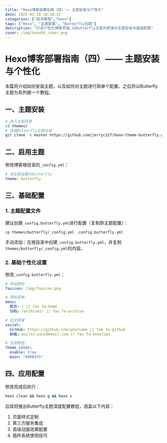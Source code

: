 ```yaml
---
title: "Hexo博客部署指南（四）—— 主题安装与个性化"
date: 2025-02-28 10:10:31
categories: ["技术教程","hexo"]
tags: ["Hexo", "主题配置", "Butterfly主题"]
description: "打造个性化博客界面,以Butterfly主题为例演示主题安装与基础配置"
cover: /img/hexo04_cover.png
---
```


# Hexo博客部署指南（四）—— 主题安装与个性化
本篇将介绍如何安装主题，以及如何对主题进行简单个配置，之后将以Butterfly主题为系列做一个教程。

## 一、主题安装

```bash blog根目录
# 进入主题目录
cd themes/
# 克隆Butterfly主题仓库
git clone -b master https://github.com/jerryc127/hexo-theme-butterfly.git butterfly
```

## 二、启用主题

修改博客根目录的`_config.yml`：

```yaml _config.yml
# 将主题设置为butterfly
theme: butterfly
```

## 三、基础配置

### 1. 主题配置文件
建议创建`_config.butterfly.yml`进行配置（复制原主题配置）：

```bash blog根目录
cp themes/butterfly/_config.yml _config.butterfly.yml
```
手动添加：在根目录中创建`_config.butterfly.yml`，并复制`themes/butterfly/_config.yml`的内容。

### 2. 基础个性化设置
修改`_config.butterfly.yml`：

```yaml _config.butterfly.yml
# 网站图标
favicon: /img/favicon.png

# 导航菜单
menu:
  首页: / || fas fa-home
  归档: /archives/ || fas fa-archive

# 社交链接
social:
  GitHub: https://github.com/yourname || fab fa-github
  邮箱: mailto:your@email.com || fas fa-envelope

# 主题颜色
theme_color:
  enable: true
  main: "#49B1F5"
```

## 四、应用配置
修改完成后执行：

```bash blog根目录
hexo clean && hexo g && hexo s
```

后续将推出Butterfly主题深度配置教程，涵盖以下内容：
1. 页面样式定制
2. 第三方服务集成
3. 高级动画效果配置
4. 插件系统使用技巧